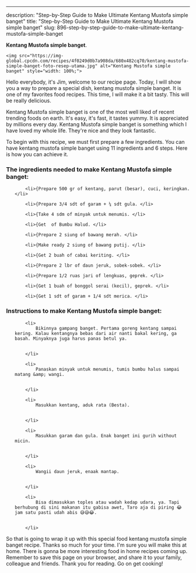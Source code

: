 ---
description: "Step-by-Step Guide to Make Ultimate Kentang Mustofa simple banget"
title: "Step-by-Step Guide to Make Ultimate Kentang Mustofa simple banget"
slug: 896-step-by-step-guide-to-make-ultimate-kentang-mustofa-simple-banget

<p>
	<strong>Kentang Mustofa simple banget</strong>. 
	
</p>
<p>
	
	<img src="https://img-global.cpcdn.com/recipes/4f0249d0b7a908da/680x482cq70/kentang-mustofa-simple-banget-foto-resep-utama.jpg" alt="Kentang Mustofa simple banget" style="width: 100%;">
	
	
</p>
<p>
	Hello everybody, it's Jim, welcome to our recipe page. Today, I will show you a way to prepare a special dish, kentang mustofa simple banget. It is one of my favorites food recipes. This time, I will make it a bit tasty. This will be really delicious.
</p>
	
<p>
	Kentang Mustofa simple banget is one of the most well liked of recent trending foods on earth. It's easy, it's fast, it tastes yummy. It is appreciated by millions every day. Kentang Mustofa simple banget is something which I have loved my whole life. They're nice and they look fantastic.
</p>
<p>
	
</p>

<p>
To begin with this recipe, we must first prepare a few ingredients. You can have kentang mustofa simple banget using 11 ingredients and 6 steps. Here is how you can achieve it.
</p>

<h3>The ingredients needed to make Kentang Mustofa simple banget:</h3>

<ol>
	
		<li>{Prepare 500 gr of kentang, parut (besar), cuci, keringkan. </li>
	
		<li>{Prepare 3/4 sdt of garam + ¼ sdt gula. </li>
	
		<li>{Take 4 sdm of minyak untuk menumis. </li>
	
		<li>{Get  of Bumbu Halud. </li>
	
		<li>{Prepare 2 siung of bawang merah. </li>
	
		<li>{Make ready 2 siung of bawang putij. </li>
	
		<li>{Get 2 buah of cabai keriting. </li>
	
		<li>{Prepare 2 lbr of daun jeruk, sobek-sobek. </li>
	
		<li>{Prepare 1/2 ruas jari of lengkuas, geprek. </li>
	
		<li>{Get 1 buah of bonggol serai (kecil), geprek. </li>
	
		<li>{Get 1 sdt of garam + 1/4 sdt merica. </li>
	
</ol>
<p>
	
</p>

<h3>Instructions to make Kentang Mustofa simple banget:</h3>

<ol>
	
		<li>
			Bikinnya gampang banget. Pertama goreng kentang sampai kering. Kalau kentangnya bebas dari air nanti bakal kering, ga basah. Minyaknya juga harus panas betul ya.
			
			
		</li>
	
		<li>
			Panaskan minyak untuk menumis, tumis bumbu halus sampai matang &amp; wangi.
			
			
		</li>
	
		<li>
			Masukkan kentang, aduk rata (Besta).
			
			
		</li>
	
		<li>
			Masukkan garam dan gula. Enak banget ini gurih without micin.
			
			
		</li>
	
		<li>
			Wangii daun jeruk, enaak mantap.
			
			
		</li>
	
		<li>
			Bisa dimasukkan toples atau wadah kedap udara, ya. Tapi berhubung di sini makanan itu gabisa awet, Taro aja di piring 😂 jam satu pasti udah abis 😅😅😂.
			
			
		</li>
	
</ol>

<p>
	
</p>

<p>
	So that is going to wrap it up with this special food kentang mustofa simple banget recipe. Thanks so much for your time. I'm sure you will make this at home. There is gonna be more interesting food in home recipes coming up. Remember to save this page on your browser, and share it to your family, colleague and friends. Thank you for reading. Go on get cooking!
</p>
